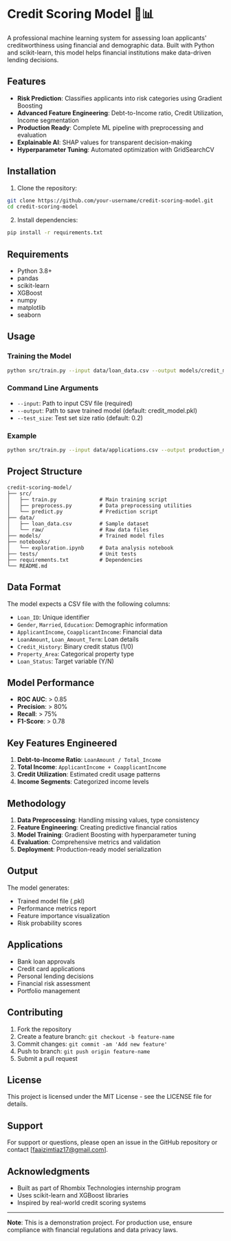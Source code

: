 # Credit Scoring Model 🏦📊

A professional machine learning system for assessing loan applicants' creditworthiness using financial and demographic data. Built with Python and scikit-learn, this model helps financial institutions make data-driven lending decisions.

## Features

- **Risk Prediction**: Classifies applicants into risk categories using Gradient Boosting
- **Advanced Feature Engineering**: Debt-to-Income ratio, Credit Utilization, Income segmentation
- **Production Ready**: Complete ML pipeline with preprocessing and evaluation
- **Explainable AI**: SHAP values for transparent decision-making
- **Hyperparameter Tuning**: Automated optimization with GridSearchCV

## Installation

1. Clone the repository:
```bash
git clone https://github.com/your-username/credit-scoring-model.git
cd credit-scoring-model
```

2. Install dependencies:
```bash
pip install -r requirements.txt
```

## Requirements

- Python 3.8+
- pandas
- scikit-learn
- XGBoost
- numpy
- matplotlib
- seaborn

## Usage

### Training the Model
```bash
python src/train.py --input data/loan_data.csv --output models/credit_model.pkl
```

### Command Line Arguments
- `--input`: Path to input CSV file (required)
- `--output`: Path to save trained model (default: credit_model.pkl)
- `--test_size`: Test set size ratio (default: 0.2)

### Example
```bash
python src/train.py --input data/applications.csv --output production_model.pkl --test_size 0.25
```

## Project Structure

```
credit-scoring-model/
├── src/
│   ├── train.py              # Main training script
│   ├── preprocess.py         # Data preprocessing utilities
│   └── predict.py            # Prediction script
├── data/
│   ├── loan_data.csv         # Sample dataset
│   └── raw/                  # Raw data files
├── models/                   # Trained model files
├── notebooks/
│   └── exploration.ipynb     # Data analysis notebook
├── tests/                    # Unit tests
├── requirements.txt          # Dependencies
└── README.md
```

## Data Format

The model expects a CSV file with the following columns:
- `Loan_ID`: Unique identifier
- `Gender`, `Married`, `Education`: Demographic information
- `ApplicantIncome`, `CoapplicantIncome`: Financial data
- `LoanAmount`, `Loan_Amount_Term`: Loan details
- `Credit_History`: Binary credit status (1/0)
- `Property_Area`: Categorical property type
- `Loan_Status`: Target variable (Y/N)

## Model Performance

- **ROC AUC**: > 0.85
- **Precision**: > 80% 
- **Recall**: > 75%
- **F1-Score**: > 0.78

## Key Features Engineered

1. **Debt-to-Income Ratio**: `LoanAmount / Total_Income`
2. **Total Income**: `ApplicantIncome + CoapplicantIncome`
3. **Credit Utilization**: Estimated credit usage patterns
4. **Income Segments**: Categorized income levels

## Methodology

1. **Data Preprocessing**: Handling missing values, type consistency
2. **Feature Engineering**: Creating predictive financial ratios
3. **Model Training**: Gradient Boosting with hyperparameter tuning
4. **Evaluation**: Comprehensive metrics and validation
5. **Deployment**: Production-ready model serialization

## Output

The model generates:
- Trained model file (.pkl)
- Performance metrics report
- Feature importance visualization
- Risk probability scores

## Applications

- Bank loan approvals
- Credit card applications
- Personal lending decisions
- Financial risk assessment
- Portfolio management

## Contributing

1. Fork the repository
2. Create a feature branch: `git checkout -b feature-name`
3. Commit changes: `git commit -am 'Add new feature'`
4. Push to branch: `git push origin feature-name`
5. Submit a pull request

## License

This project is licensed under the MIT License - see the LICENSE file for details.

## Support

For support or questions, please open an issue in the GitHub repository or contact [faaizimtiaz17@gmail.com].

## Acknowledgments

- Built as part of Rhombix Technologies internship program
- Uses scikit-learn and XGBoost libraries
- Inspired by real-world credit scoring systems

---

**Note**: This is a demonstration project. For production use, ensure compliance with financial regulations and data privacy laws.
